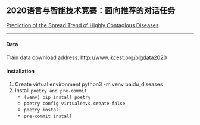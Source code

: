 
## 2020语言与智能技术竞赛：面向推荐的对话任务

[Prediction of the Spread Trend of Highly Contagious Diseases](https://aistudio.baidu.com/aistudio/competition/detail/36?ticket=61f4d918e3904cc9aa3ee3cdc31d6b7b&alertTip=)

----
#### Data
Train data download address: http://www.ikcest.org/bigdata2020

#### Installation
1. Create virtual environment python3 -m venv baidu_diseases
2. install `poetry and pre-commit`
    - `(venv) pip install poetry`
    - `poetry config virtualenvs.create false`
    - `poetry install`
    - `pre-commit install`
    
